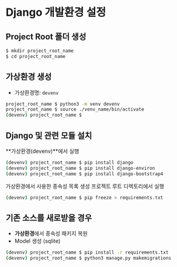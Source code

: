 # Django 개발환경 설정

## Project Root 폴더 생성

```bash
$ mkdir project_root_name
$ cd project_root_name
```

## 가상환경 생성

* 가상환경명: `devenv`

```bash
project_root_name $ python3 -m venv devenv
project_root_name $ source ./venv_name/bin/activate
(devenv) project_root_name $
```

## Django 및 관련 모듈 설치

**가상환경(devenv)**에서 실행

```bash
(devenv) project_root_name $ pip install django
(devenv) project_root_name $ pip install django-environ
(devenv) project_root_name $ pip install django-bootstrap4
```

가상환경에서 사용한 종속성 목록 생성
프로젝트 루트 디렉토리에서 실행

```bash
(devenv) project_root_name $ pip freeze > requirements.txt
```

## 기존 소스를 새로받을 경우

* **가상환경**에서 종속성 패키지 복원
* Model 생성 (sqlite)

```bash
(devenv) project_root_name $ pip install -r requirements.txt
(devenv) project_root_name $ python3 manage.py makemigrations
```
